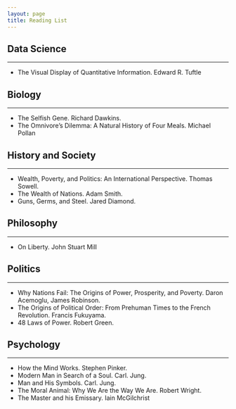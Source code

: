 ```yaml
---
layout: page
title: Reading List
---
```


## Data Science
---
* The Visual Display of Quantitative Information. Edward R. Tuftle

## Biology
---
* The Selfish Gene. Richard Dawkins.
* The Omnivore’s Dilemma: A Natural History of Four Meals. Michael Pollan

## History and Society
---
* Wealth, Poverty, and Politics: An International Perspective. Thomas Sowell.
* The Wealth of Nations. Adam Smith.
* Guns, Germs, and Steel. Jared Diamond.

## Philosophy
---
* On Liberty. John Stuart Mill

## Politics
---
* Why Nations Fail: The Origins of Power, Prosperity, and Poverty. Daron Acemoglu, James Robinson.
* The Origins of Political Order: From Prehuman Times to the French Revolution. Francis Fukuyama.
* 48 Laws of Power. Robert Green.

## Psychology
---
* How the Mind Works. Stephen Pinker.
* Modern Man in Search of a Soul. Carl. Jung.
* Man and His Symbols. Carl. Jung.
* The Moral Animal: Why We Are the Way We Are. Robert Wright.
* The Master and his Emissary. Iain McGilchrist
